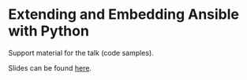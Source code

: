 # Extending and Embedding Ansible with Python

Support material for the talk (code samples).

Slides can be found [here]().

